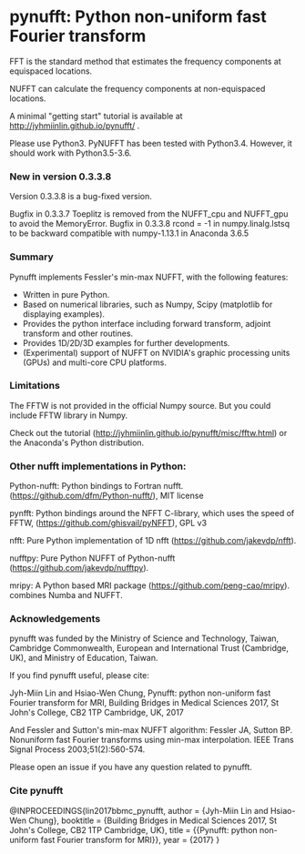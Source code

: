 # pynufft: Python non-uniform fast Fourier transform


FFT is the standard method that estimates the frequency components at equispaced locations.

NUFFT can calculate the frequency components at non-equispaced locations.

A minimal "getting start" tutorial is available at http://jyhmiinlin.github.io/pynufft/ .

Please use Python3. PyNUFFT has been tested with Python3.4. However, it should work with Python3.5-3.6.

### New in version 0.3.3.8

Version 0.3.3.8 is a bug-fixed version. 

Bugfix in 0.3.3.7 Toeplitz is removed from the NUFFT_cpu and NUFFT_gpu to avoid the MemoryError. 
Bugfix in 0.3.3.8 rcond = -1 in numpy.linalg.lstsq to be backward compatible with numpy-1.13.1 in Anaconda 3.6.5

### Summary

Pynufft implements Fessler's min-max NUFFT, with the following features:

- Written in pure Python.
- Based on numerical libraries, such as Numpy, Scipy (matplotlib for displaying examples).
- Provides the python interface including forward transform, adjoint transform and other routines.
- Provides 1D/2D/3D examples for further developments.
- (Experimental) support of NUFFT on NVIDIA's graphic processing units (GPUs) and multi-core CPU platforms.

### Limitations

The FFTW is not provided in the official Numpy source. But you could include FFTW library in Numpy.

Check out the tutorial (http://jyhmiinlin.github.io/pynufft/misc/fftw.html) or the Anaconda's Python distribution.

### Other nufft implementations in Python:

Python-nufft: Python bindings to Fortran nufft. (https://github.com/dfm/Python-nufft/), MIT license

pynfft: Python bindings around the NFFT C-library, which uses the speed of FFTW, (https://github.com/ghisvail/pyNFFT), GPL v3

nfft: Pure Python implementation of 1D nfft (https://github.com/jakevdp/nfft). 

nufftpy: Pure Python NUFFT of Python-nufft (https://github.com/jakevdp/nufftpy). 

mripy: A Python based MRI package (https://github.com/peng-cao/mripy). combines Numba and NUFFT.

### Acknowledgements

pynufft was funded by the Ministry of Science and Technology, Taiwan, Cambridge Commonwealth, European and International Trust (Cambridge, UK), and Ministry of Education, Taiwan.  

If you find pynufft useful, please cite:

Jyh-Miin Lin and Hsiao-Wen Chung, Pynufft: python non-uniform fast Fourier transform for MRI, Building Bridges in Medical Sciences 2017, St John's College, CB2 1TP Cambridge, UK, 2017

And Fessler and Sutton's min-max NUFFT algorithm:
Fessler JA, Sutton BP. Nonuniform fast Fourier transforms using min-max interpolation. IEEE Trans Signal Process 2003;51(2):560-574.

Please open an issue if you have any question related to pynufft.

### Cite pynufft

@INPROCEEDINGS{lin2017bbmc_pynufft,
	author = {Jyh-Miin Lin and Hsiao-Wen Chung},
	booktitle = {Building Bridges in Medical Sciences 2017, St John's College, CB2 1TP Cambridge, UK},
	title = {{Pynufft: python non-uniform fast Fourier transform for MRI}},
	year = {2017}
}
